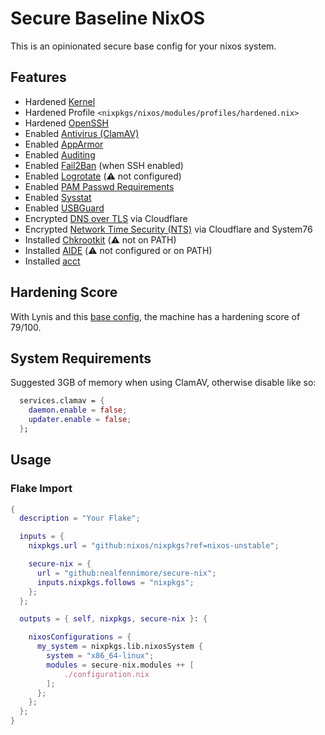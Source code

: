 # Secure Baseline NixOS

This is an opinionated secure base config for your nixos system.

## Features

- Hardened [Kernel](./modules/boot.nix)
- Hardened Profile `<nixpkgs/nixos/modules/profiles/hardened.nix>`
- Hardened [OpenSSH](./modules/services/openssh.nix)
- Enabled [Antivirus (ClamAV)](./modules/services/clamav.nix)
- Enabled [AppArmor](./modules/security/apparmor.nix)
- Enabled [Auditing](./modules/security/audit.nix)
- Enabled [Fail2Ban](./modules/services/fail2ban.nix) (when SSH enabled)
- Enabled [Logrotate](./modules/services/logrotate.nix) (:warning: not configured)
- Enabled [PAM Passwd Requirements](./modules/security/pam/services/passwd.nix)
- Enabled [Sysstat](./modules/services/sysstat.nix)
- Enabled [USBGuard](./modules/services/usbguard.nix)
- Encrypted [DNS over TLS](./modules/networking/dns.nix) via Cloudflare
- Encrypted [Network Time Security (NTS)](./modules/networking/nts.nix) via Cloudflare and System76
- Installed [Chkrootkit](./modules/environment/default.nix) (:warning: not on PATH)
- Installed [AIDE](./modules/environment/default.nix) (:warning: not configured or on PATH)
- Installed [acct](./modules/environment/default.nix)

## Hardening Score

With Lynis and this [base config](./test/flake.nix), the machine has a hardening score of 79/100.

## System Requirements

Suggested 3GB of memory when using ClamAV, otherwise disable like so:

```nix
  services.clamav = {
    daemon.enable = false;
    updater.enable = false;
  };
```

## Usage

### Flake Import

```nix
{
  description = "Your Flake";

  inputs = {
    nixpkgs.url = "github:nixos/nixpkgs?ref=nixos-unstable";

    secure-nix = {
      url = "github:nealfennimore/secure-nix";
      inputs.nixpkgs.follows = "nixpkgs";
    };
  };

  outputs = { self, nixpkgs, secure-nix }: {

    nixosConfigurations = {
      my_system = nixpkgs.lib.nixosSystem {
        system = "x86_64-linux";
        modules = secure-nix.modules ++ [
            ./configuration.nix
        ];
      };
    };
  };
}

```
